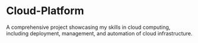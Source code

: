 # Cloud-Platform
A comprehensive project showcasing my skills in cloud computing, including deployment, management, and automation of cloud infrastructure.

